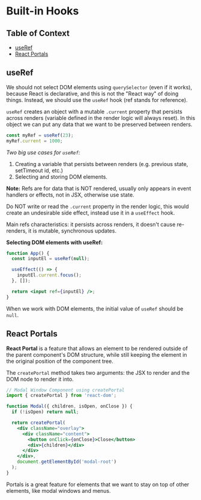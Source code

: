 # Built-in Hooks

## Table of Context

- [useRef](#useref)
- [React Portals](#react-portals)

## useRef

We should not select DOM elements using `querySelector` (even if it works), because React is declarative, and this is not the "React way" of doing things. Instead, we should use the `useRef` hook (ref stands for reference).

`useRef` creates an object with a mutable `.current` property that persists across renders (variable defined in the render logic will always reset). In this object we can put any data that we want to be preserved between renders.

```jsx
const myRef = useRef(23);
myRef.current = 1000;
```

_Two big use cases for `useRef`:_

1. Creating a variable that persists between renders (e.g. previous state, setTimeout id, etc.)
2. Selecting and storing DOM elements.

**Note:** Refs are for data that is NOT rendered, usually only appears in event handlers or effects, not in JSX, otherwise use state.

Do NOT write or read the `.current` property in the render logic, this would create an undesirable side effect, instead use it in a `useEffect` hook.

Main refs characteristics: it persists across renders, it doesn't cause re-renders, it is mutable, synchronous updates.

**Selecting DOM elements with useRef:**

```jsx
function App() {
  const inputEl = useRef(null);

  useEffect(() => {
    inputEl.current.focus();
  }, []);

  return <input ref={inputEl} />;
}
```

When we work with DOM elements, the initial value of `useRef` should be `null`.

## React Portals

**React Portal** is a feature that allows an element to be rendered outside of the parent component's DOM structure, while still keeping the element in the original position of the component tree.

The `createPortal` method takes two arguments: the JSX to render and the DOM node to render it into.

```jsx
// Modal Window Component using createPortal
import { createPortal } from 'react-dom';

function Modal({ children, isOpen, onClose }) {
  if (!isOpen) return null;

  return createPortal(
    <div className="overlay">
      <div className="content">
        <button onClick={onClose}>Close</button>
        <div>{children}</div>
      </div>
    </div>,
    document.getElementById('modal-root')
  );
}
```

Portals is a great feature for elements that we want to stay on top of other elements, like modal windows and menus.

